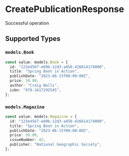 # CreatePublicationResponse

Successful operation


## Supported Types

### `models.Book`

```typescript
const value: models.Book = {
  id: "123e4567-e89b-12d3-a456-426614174000",
  title: "Spring Boot in Action",
  publishDate: "2023-06-15T00:00:00Z",
  price: 39.99,
  author: "Craig Walls",
  isbn: "978-1617292545",
};
```

### `models.Magazine`

```typescript
const value: models.Magazine = {
  id: "123e4567-e89b-12d3-a456-426614174000",
  title: "Spring Boot in Action",
  publishDate: "2023-06-15T00:00:00Z",
  price: 39.99,
  issueNumber: 42,
  publisher: "National Geographic Society",
};
```


